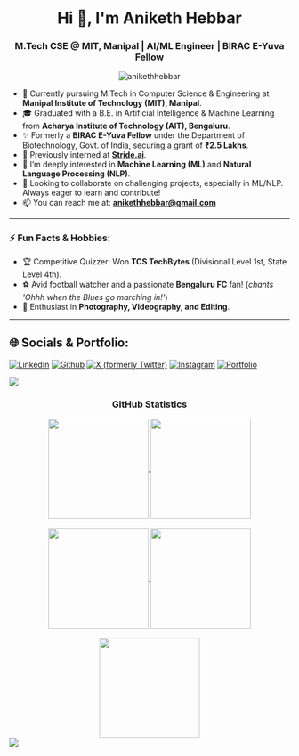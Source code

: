 <h1 align="center">Hi 👋, I'm Aniketh Hebbar</h1>
<h3 align="center">M.Tech CSE @ MIT, Manipal | AI/ML Engineer | BIRAC E-Yuva Fellow</h3>


<p align="center"> <img src="https://komarev.com/ghpvc/?username=anikethhebbar&label=Profile%20views&color=0e75b6&style=flat" alt="anikethhebbar" /> </p>

- 🌱 Currently pursuing M.Tech in Computer Science & Engineering at **Manipal Institute of Technology (MIT), Manipal**.
- 🎓 Graduated with a B.E. in Artificial Intelligence & Machine Learning from **Acharya Institute of Technology (AIT), Bengaluru**.
- ✨ Formerly a **BIRAC E-Yuva Fellow** under the Department of Biotechnology, Govt. of India, securing a grant of **₹2.5 Lakhs**.
- 🔭 Previously interned at **[Stride.ai](https://github.com/strideai)**.
- 👀 I’m deeply interested in **Machine Learning (ML)** and **Natural Language Processing (NLP)**.
- 💞️ Looking to collaborate on challenging projects, especially in ML/NLP. Always eager to learn and contribute!
- 📫 You can reach me at: **anikethhebbar@gmail.com**

<hr>

### ⚡ Fun Facts & Hobbies:
- 🏆 Competitive Quizzer: Won **TCS TechBytes** (Divisional Level 1st, State Level 4th).
- ⚽ Avid football watcher and a passionate **Bengaluru FC** fan! (*chants 'Ohhh when the Blues go marching in!'*)
- 📸 Enthusiast in **Photography, Videography, and Editing**.

<hr>

## 🌐 Socials & Portfolio:
[![LinkedIn](https://img.shields.io/badge/LinkedIn-%230077B5.svg?style=for-the-badge&logo=linkedin&logoColor=white)](https://www.linkedin.com/in/anikethhebbar/)
[![Github](https://img.shields.io/badge/GitHub-100000?style=for-the-badge&logo=github&logoColor=white)](https://github.com/anikethhebbar)
[![X (formerly Twitter)](https://img.shields.io/badge/X-%23000000.svg?style=for-the-badge&logo=X&logoColor=white)](https://x.com/entadabyavarsi)
[![Instagram](https://img.shields.io/badge/Instagram-%23E4405F.svg?style=for-the-badge&logo=Instagram&logoColor=white)](https://instagram.com/aniketh.hebbar)
[![Portfolio](https://img.shields.io/badge/Portfolio-000000?style=for-the-badge&logo=vercel&logoColor=white)](https://anikethhebbar.vercel.app)


<img src="https://user-images.githubusercontent.com/73097560/115834477-dbab4500-a447-11eb-908a-139a6edaec5c.gif">
<h3 align="center">GitHub Statistics</h3>
<div align="center">
<a href="https://github.com/anikethhebbar">
<img align="center" src="https://github-profile-summary-cards.vercel.app/api/cards/stats?username=anikethhebbar&theme=2077" height="180em" />
<img align="center" src="https://github-profile-summary-cards.vercel.app/api/cards/most-commit-language?username=anikethhebbar&theme=2077" height="180em" />
<br><br>
<img align="center" src="https://github-profile-summary-cards.vercel.app/api/cards/repos-per-language?username=anikethhebbar&theme=2077" height="180em" />
<img align="center" src="https://github-profile-summary-cards.vercel.app/api/cards/productive-time?username=anikethhebbar&theme=2077" height="180em" />
<br><br>
<img align="center" src="https://github-profile-summary-cards.vercel.app/api/cards/profile-details?username=anikethhebbar&theme=2077" height="180em" />
</a>
</div>
<img src="https://user-images.githubusercontent.com/73097560/115834477-dbab4500-a447-11eb-908a-139a6edaec5c.gif">

<!---
anikethhebbar/anikethhebbar is a ✨ special ✨ repository because its `README.md` (this file) appears on your GitHub profile.
You can click the Preview link to take a look at your changes.
--->